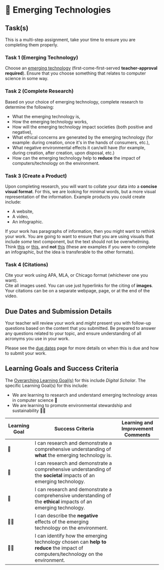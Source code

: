 # &#x1F4D7; Emerging Technologies

## Task(s)

This is a multi-step assignment, take your time to ensure you are completing them properly.

### Task 1 (Emerging Technology)
Choose an [emerging technology](http://en.wikipedia.org/wiki/List_of_emerging_technologies) (first-come-first-served **teacher-approval required**).  Ensure that you choose something that relates to computer science in some way.

### Task 2 (Complete Research)
Based on your choice of emerging technology, complete research to determine the following:
* What the emerging technology is,
* How the emerging technology works,
* How will the emerging technology impact societies (both positive and negative),
* What ethical concerns are generated by the emerging technology (for example: during creation, once it's in the hands of consumers, etc.),
* What negative environmental effects it can/will have (for example, during creation, after creation, upon disposal, etc.)
* How can the emerging technology help to **reduce** the impact of computers/technology on the environment.

### Task 3 (Create a Product)
Upon completing research, you will want to collate your data into a **concise visual format**.  For this, we are looking for minimal words, but a more visual representation of the information.  Example products you could create include:
* A website,
* A video,
* An infographic.

If your work has paragraphs of information, then you might want to rethink your work.  You are going to want to ensure that you are using visuals that include _some_ text component, but the text should not be overwhelming.  Think [this](https://www.spinxdigital.com/blog/wp-content/uploads/2019/05/Infographic-Example-2.jpg) or [this](https://venngage-wordpress.s3.amazonaws.com/uploads/2018/10/web-analytics-report.png), and **not** [this](http://www.broadgatecreative.co.uk/media/w1704-h1040-c1704:1040/uploads/2014-04/533aff0759a78/london-climate-change-partnership-document-design-spreads.jpg) (these are examples if you were to complete an infographic, but the idea is transferable to the other formats).

### Task 4 (Citations)
Cite your work using APA, MLA, or Chicago format (whichever one you want).  
Cite all images used.  You can use just hyperlinks for the citing of **images**.
Your citations can be on a separate webpage, page, or at the end of the video.

## Due Dates and Submission Details
Your teacher will review your work and _might_ present you with follow-up questions based on the content that you submitted.  Be prepared to answer any questions related to your topic, and ensure understanding of all acronyms you use in your work.

Please see the [due dates](./Due-Dates-and-Submission-Details) page for more details on when this is due and how to submit your work.

## Learning Goals and Success Criteria

The [Overarching Learning Goal(s)](./images/ICS3U.jpg) for this include _Digital Scholar_.
The specific Learning Goal(s) for this include:
* We are learning to research and understand emerging technology areas in computer science &#x1F4D7;
* We are learning to promote environmental stewardship and sustainability &#x1F4D7;&#x1F4D7;

| Learning Goal | Success Criteria  | Learning and Improvement Comments |
| ------------- | ----------------- | --------------------------------- |
| &#x1F4D7; | I can research and demonstrate a comprehensive understanding of **what** the emerging technology is. | |
| &#x1F4D7; | I can research and demonstrate a comprehensive understanding of the **societal** impacts of an emerging technology. | |
| &#x1F4D7; | I can research and demonstrate a comprehensive understanding of the **ethical** impacts of an emerging technology. | |
| &#x1F4D7;&#x1F4D7; | I can describe the **negative** effects of the emerging technology on the environment. | |
| &#x1F4D7;&#x1F4D7; | I can identify how the emerging technology chosen can **help to reduce** the impact of computers/technology on the environment. | |
